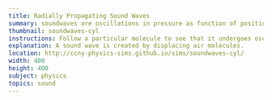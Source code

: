 ```yaml
---
title: Radially Propagating Sound Waves
summary: soundwaves are oscillations in pressure as function of position and time.
thumbnail: soundwaves-cyl
instructions: Follow a particular molecule to see that it undergoes oscillatory motion, not linear translation.
explanation: A sound wave is created by displacing air molecules.
location: http://ccny-physics-sims.github.io/sims/soundwaves-cyl/
width: 400
height: 400
subject: physics
topics: sound
---
```

